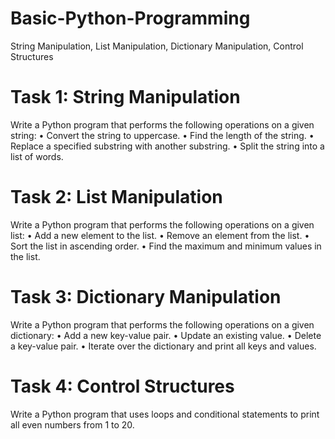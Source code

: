 # Basic-Python-Programming
String Manipulation, List Manipulation, Dictionary Manipulation, Control Structures

# Task 1: String Manipulation
Write a Python program that performs the following operations on a given string:
•	Convert the string to uppercase.
•	Find the length of the string.
•	Replace a specified substring with another substring.
•	Split the string into a list of words.

# Task 2: List Manipulation
Write a Python program that performs the following operations on a given list:
•	Add a new element to the list.
•	Remove an element from the list.
•	Sort the list in ascending order.
•	Find the maximum and minimum values in the list.

# Task 3: Dictionary Manipulation
Write a Python program that performs the following operations on a given dictionary:
•	Add a new key-value pair.
•	Update an existing value.
•	Delete a key-value pair.
•	Iterate over the dictionary and print all keys and values.

# Task 4: Control Structures
Write a Python program that uses loops and conditional statements to print all even numbers from 1 to 20.
